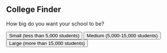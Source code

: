 <script>
  var questionIndex = 1;

  function answer(response) {
    document.getElementById("question" + questionIndex).style.display = "none";
    questionIndex++;
    if (questionIndex <= 10) {
      document.getElementById("question" + questionIndex).style.display = "block";
    } else {
      showResult();
    }
  }

  function showResult() {
    // Code to display the result based on the selected answers
    var selectedMajor = document.getElementById("major").value;
    var result = "Your selected major is: " + selectedMajor;
    document.getElementById("result").innerHTML = result;
    document.getElementById("result").style.display = "block";
  }
</script>

<div data-aos="fade-middle">
  <h2>College Finder</h2>
  <div id="question1">
    <p>How big do you want your school to be?</p>
    <button onclick="answer(true)">Small (less than 5,000 students)</button>
    <button onclick="answer(false)">Medium (5,000-15,000 students)</button>
    <button onclick="answer(false)">Large (more than 15,000 students)</button>
  </div>
  <div id="question2" style="display: none">
    <p>Which location do you prefer?</p>
    <button onclick="answer(true)">Urban</button>
    <button onclick="answer(false)">Suburban</button>
    <button onclick="answer(false)">Rural</button>
  </div>
  <div id="question3" style="display: none">
    <p>How prestigious do you want your school to be?</p>
    <button onclick="answer(true)">Not very prestigious</button>
    <button onclick="answer(false)">Semi-prestigious</button>
    <button onclick="answer(false)">Very prestigious</button>
  </div>
  <div id="question4" style="display: none">
    <p>What do you prefer?</p>
    <button onclick="answer(true)">The beach</button>
    <button onclick="answer(false)">The forest</button>
    <button onclick="answer(false)">The mountains</button>
  </div>
  <div id="question5" style="display: none">
    <p>How good do you want the sports to be?</p>
    <button onclick="answer(true)">Very good (high D1)</button>
    <button onclick="answer(false)">Good (Low D1-D2)</button>
    <button onclick="answer(false)">Sports do not matter to me much (D3)</button>
  </div>
  <div id="question6" style="display: none">
    <p>What do you want to study?</p>
    <select id="major">
      <option value="accounting">Accounting</option>
      <option value="architecture">Architecture</option>
      <option value="biology">Biology</option>
      <option value="business-administration">Business Administration</option>
      <option value="chemistry">Chemistry</option>
      <option value="civil-engineering">Civil Engineering</option>
      <option value="communication-studies">Communication Studies</option>
      <option value="computer-science">Computer Science</option>
      <option value="economics">Economics</option>
      <option value="education">Education</option>
      <option value="electrical-engineering">Electrical Engineering</option>
      <option value="english">English</option>
      <option value="finance">Finance</option>
      <option value="graphic-design">Graphic Design</option>
      <option value="history">History</option>
      <option value="information-technology">Information Technology</option>
      <option value="international-relations">International Relations</option>
      <option value="journalism">Journalism</option>
      <option value="marketing">Marketing</option>
      <option value="mathematics">Mathematics</option>
      <option value="mechanical-engineering">Mechanical Engineering</option>
      <option value="music">Music</option>
      <option value="nursing">Nursing</option>
      <option value="philosophy">Philosophy</option>
      <option value="physics">Physics</option>
      <option value="political-science">Political Science</option>
      <option value="psychology">Psychology</option>
      <option value="sociology">Sociology</option>
      <option value="theater">Theater</option>
      <option value="visual-arts">Visual Arts</option>
    </select>
  </div>
  <div id="question7" style="display: none">
    <p>Do you want to live in a college town?</p>
    <button onclick="answer(true)">Yes</button>
    <button onclick="answer(false)">No</button>
    <button onclick="answer(false)">Semi</button>
  </div>
  <div id="question8" style="display: none">
    <p>Do you want on-campus housing?</p>
    <button onclick="answer(true)">Yes</button>
    <button onclick="answer(false)">No</button>
    <button onclick="answer(false)">I don't have a preference</button>
  </div>
  <div id="question9" style="display: none">
    <p>Do you want to engage in Greek Life?</p>
    <button onclick="answer(true)">Yes</button>
    <button onclick="answer(false)">No</button>
    <button onclick="answer(false)">Maybe</button>
  </div>
  <div id="question10" style="display: none">
    <p>How much money are you willing to pay?</p>
    <button onclick="answer(true)">Money is not an issue</button>
    <button onclick="answer(false)">I am willing to pay quite a bit (30,000-50,000)</button>
    <button onclick="answer(false)">Cheapest possible (Less than $30,000)</button>
  </div>
  <div id="result" style="display: none"></div>
</div>
